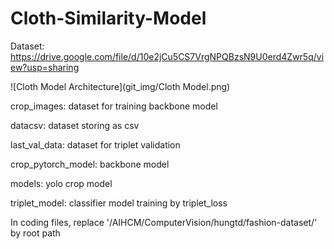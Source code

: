 # Cloth-Similarity-Model

Dataset: https://drive.google.com/file/d/10e2jCu5CS7VrgNPQBzsN9U0erd4Zwr5q/view?usp=sharing

![Cloth Model Architecture](git_img/Cloth Model.png)

crop_images: dataset for training backbone model

datacsv: dataset storing as csv

last_val_data: dataset for triplet validation

crop_pytorch_model: backbone model

models: yolo crop model

triplet_model: classifier model training by triplet_loss



In coding files, replace '/AIHCM/ComputerVision/hungtd/fashion-dataset/' by root path

